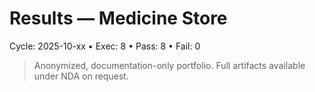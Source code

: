 # Results — Medicine Store
Cycle: 2025-10-xx • Exec: 8 • Pass: 8 • Fail: 0

> Anonymized, documentation-only portfolio. Full artifacts available under NDA on request.
